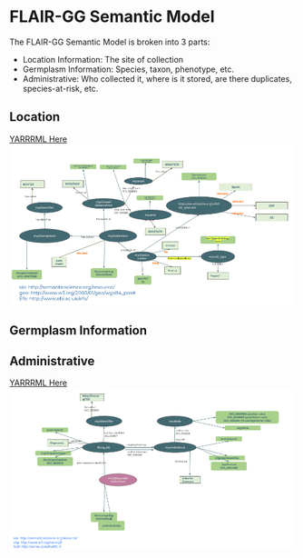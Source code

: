 # FLAIR-GG Semantic Model

The FLAIR-GG Semantic Model is broken into 3 parts:
* Location Information:  The site of collection
* Germplasm Information: Species, taxon, phenotype, etc.
* Administrative: Who collected it, where is it stored, are there duplicates, species-at-risk, etc.


## Location

[YARRRML Here](./YARRRML/location_yarrrml.yaml)
<img src="./Images/Location%20Data%20Model.png"/>


## Germplasm Information



## Administrative


[YARRRML Here](./YARRRML/administrative_yarrrml.yaml)
<img src="./Images/Administrative%20Data%20Model.png"/>